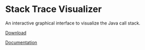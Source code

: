 # Stack Trace Visualizer
An interactive graphical interface to visualize the Java call stack.

[Download](https://kentonishi.github.io/Stack-Trace-Visualizer/StackTraceVisualizer.jar)

[Documentation](https://kentonishi.github.io/Stack-Trace-Visualizer/docs)